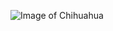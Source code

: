 ![Image of Chihuahua](https://encrypted-tbn0.gstatic.com/images?q=tbn:ANd9GcSP8zu3Jf1S_KrDK65xJtA3Q7J8HuK7inuso0o_tXVlv3ZokkAX )
